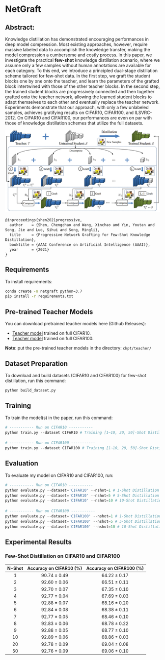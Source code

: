# NetGraft

## Abstract: 

Knowledge distillation has demonstrated encouraging performances in deep model compression. Most existing approaches, however, require massive labeled data to accomplish the knowledge transfer,  making the model compression a cumbersome and costly process. In this paper, we investigate the practical **few-shot** knowledge distillation scenario, where we assume only a few samples without human annotations are available for each category. To this end, we introduce a principled dual-stage distillation scheme tailored for few-shot data. In the first step, we graft the student blocks one by one onto the teacher, and learn the parameters of the grafted block intertwined with those of the other teacher blocks. In the second step, the trained student blocks are progressively connected and then together grafted onto the teacher network, allowing the learned student blocks to adapt themselves to each other and eventually replace the teacher network. Experiments demonstrate that our approach, with only a few unlabeled samples, achieves gratifying results on CIFAR10, CIFAR100, and ILSVRC-2012. On CIFAR10 and CIFAR100, our performances are even on par with those of knowledge distillation schemes that utilize the full datasets. 



![](images/framework.png)



```
@inproceedings{shen2021progressive,
  author    = {Shen, Chengchao and Wang, Xinchao and Yin, Youtan and Song, Jie and Luo, Sihui and Song, Mingli},
  title     = {Progressive Network Grafting for Few-Shot Knowledge Distillation},
  booktitle = {AAAI Conference on Artificial Intelligence (AAAI)},
  year      = {2021}
}
```



## Requirements

To install requirements:

```bash
conda create -n netgraft python=3.7
pip install -r requirements.txt
```



## Pre-trained Teacher Models

You can download pretrained teacher models here (Github Releases):

- [Teacher model](https://github.com/zju-vipa/NetGraft/releases/download/v1.0/vgg16-blockwise-cifar10.pth) trained on full CIFAR10. 
- [Teacher model](https://github.com/zju-vipa/NetGraft/releases/download/v1.0/vgg16-blockwise-cifar100.pth) trained on full CIFAR100. 

**Note**: put the pre-trained teacher models in the directory: `ckpt/teacher/`



## Dataset Preparation

To download and build datasets (CIFAR10 and CIFAR100) for few-shot distillation, run this command:

```python
python build_dataset.py
```



## Training

To train the model(s) in the paper, run this command:

```python
# ----------- Run on CIFAR10 -----------
python train.py --dataset CIFAR10 # Training [1~10, 20, 50]-Shot Distillation 

# ----------- Run on CIFAR100 -----------
python train.py --dataset CIFAR100 # Training [1~10, 20, 50]-Shot Distillation 
```



## Evaluation

To evaluate my model on CIFAR10 and CIFAR100, run:

```python
# ----------- Run on CIFAR10 -----------
python evaluate.py --dataset='CIFAR10' --nshot=1 # 1-Shot Distillation
python evaluate.py --dataset='CIFAR10' --nshot=5 # 5-Shot Distillation
python evaluate.py --dataset='CIFAR10' --nshot=10 # 10-Shot Distillation

# ----------- Run on CIFAR100 -----------
python evaluate.py --dataset='CIFAR100' --nshot=1 # 1-Shot Distillation
python evaluate.py --dataset='CIFAR100' --nshot=5 # 5-Shot Distillation
python evaluate.py --dataset='CIFAR100' --nshot=10 # 10-Shot Distillation
```



## Experimental Results

### Few-Shot Distillation on CIFAR10 and CIFAR100

| N-Shot | Accuracy on CIFAR10 (%) | Accuracy on CIFAR100 (%) |
| :----: | :---------------------: | :----------------------: |
|   1    |     90.74 ± 0.49      |      64.22 ± 0.17      |
|   2    |     92.60 ± 0.06      |      66.51 ± 0.11      |
|   3    |     92.70 ± 0.07      |      67.35 ± 0.10      |
|   4    |     92.77 ± 0.04      |      67.69 ± 0.03      |
|   5    |     92.88 ± 0.07      |      68.16 ± 0.20      |
|   6    |     92.84 ± 0.08      |      68.38 ± 0.11      |
|   7    |     92.77 ± 0.05      |      68.46 ± 0.10      |
|   8    |     92.83 ± 0.06      |      68.78 ± 0.22      |
|   9    |     92.88 ± 0.05      |      68.77 ± 0.10      |
|   10   |     92.89 ± 0.06      |      68.86 ± 0.03      |
|   20   |     92.78 ± 0.09      |      69.04 ± 0.08      |
|   50   |     92.76 ± 0.09      |      69.06 ± 0.10      |

